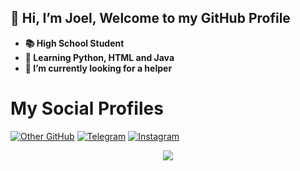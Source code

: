 ## 👋 Hi, I’m Joel, Welcome to my GitHub Profile
- **📚 High School Student**
- **🌱 Learning Python, HTML and Java**
- **🤔 I’m currently looking for a helper**

# My Social Profiles
<p>
<a href="https://www.github.com/JoelBobanOffline"><img alt="Other GitHub" src="https://img.shields.io/badge/JoelBobanOffline-%23E4405F.svg?&style=for-the-badge&logo=github&logoColor=white"/></a>
<a href="https://t.me/joe_noob"><img alt="Telegram" src="https://img.shields.io/badge/joe_noob-2CA5E0?style=for-the-badge&logo=telegram&logoColor=white"/></a>
<a href="https://instagram.com/joel_boban14"><img alt="Instagram" src="https://img.shields.io/badge/joel_boban14-%23E4405F?style=for-the-badge&logo=instagram&logoColor=white"/></a>
</p>

<p align="center">
<img src="https://github-readme-stats.vercel.app/api?username=joelboban&theme=highcontrast" align="center">
</p>
